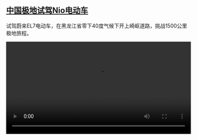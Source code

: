 <!--1682236025000-->
[中国极地试驾Nio电动车](https://www.dw.com/zh/%E4%B8%AD%E5%9B%BD%E6%9E%81%E5%9C%B0%E8%AF%95%E9%A9%BENio%E7%94%B5%E5%8A%A8%E8%BD%A6/a-65363467)
------

<p>试驾蔚来EL7电动车，在黑龙江省零下40度气候下开上崎岖道路，挑战1500公里极地旅程。</small></p><video src="https://tvdownloaddw-a.akamaihd.net/dwtv_video/flv/vdt_zh/2023/bchi230418_001_niowide_01r_AVC_1280x720.mp4" controls style="width:100%"></video>
